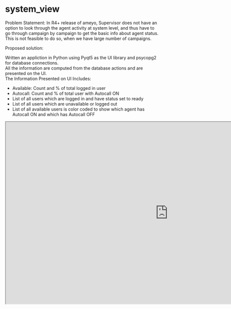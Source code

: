 # system_view

Problem Statement: In R4+ release of ameyo, Supervisor does not have an option to look through the agent activity at system level, and thus have to go through campaign by campaign to get the basic info about agent status. This is not feasible to do so, when we have large number of campaigns.

Proposed solution: 
<p>
Written an appliction in Python using Pyqt5 as the UI library and psycopg2 for database connections.</br>
All the information are computed from the database actions and are presented on the UI.</br>
The Information Presented on UI Includes:
</p> 
<ul>
  <li>Available: Count and % of total logged in user</li>
  <li>Autocall: Count and % of total user with Autocall ON</li>
  <li>List of all users which are logged in and have status set to ready</li>
  <li>List of all users which are unavailable or logged out</li>
  <li>List of all available users is color coded to show which agent has Autocall ON and which has Autocall OFF</li>
 </ul>
<iframe width="1050" height="590" src="https://www.youtube.com/embed/FPY1_pfbBiI">
</iframe>
